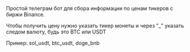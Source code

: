 Простой телеграм бот для сбора информации по ценам тикеров с биржи Binance.

Чтобы получить цену нужно указать тикер монеты и через "_" указать следом валюту,
будь это BTC или USDT

Пример:
 sol_usdt, btc_usdt, doge_bnb